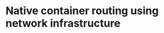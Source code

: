 Native container routing using network infrastructure
==========================================================
